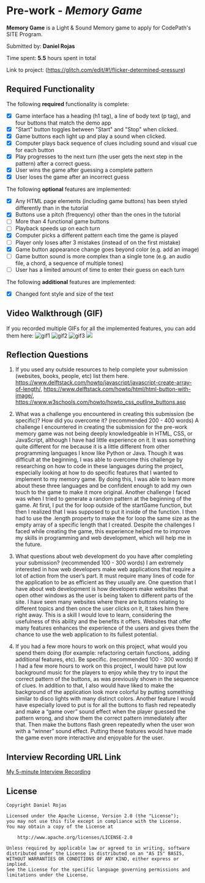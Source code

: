 # Pre-work - *Memory Game*

**Memory Game** is a Light & Sound Memory game to apply for CodePath's SITE Program. 

Submitted by: **Daniel Rojas**

Time spent: **5.5** hours spent in total

Link to project: (https://glitch.com/edit/#!/flicker-determined-pressure)

## Required Functionality

The following **required** functionality is complete:

* [x] Game interface has a heading (h1 tag), a line of body text (p tag), and four buttons that match the demo app
* [x] "Start" button toggles between "Start" and "Stop" when clicked. 
* [x] Game buttons each light up and play a sound when clicked. 
* [x] Computer plays back sequence of clues including sound and visual cue for each button
* [x] Play progresses to the next turn (the user gets the next step in the pattern) after a correct guess. 
* [x] User wins the game after guessing a complete pattern
* [x] User loses the game after an incorrect guess

The following **optional** features are implemented:

* [x] Any HTML page elements (including game buttons) has been styled differently than in the tutorial
* [x] Buttons use a pitch (frequency) other than the ones in the tutorial
* [ ] More than 4 functional game buttons
* [ ] Playback speeds up on each turn
* [x] Computer picks a different pattern each time the game is played
* [ ] Player only loses after 3 mistakes (instead of on the first mistake)
* [x] Game button appearance change goes beyond color (e.g. add an image)
* [ ] Game button sound is more complex than a single tone (e.g. an audio file, a chord, a sequence of multiple tones)
* [ ] User has a limited amount of time to enter their guess on each turn

The following **additional** features are implemented:

- [x] Changed font style and size of the text

## Video Walkthrough (GIF)

If you recorded multiple GIFs for all the implemented features, you can add them here:
![](http://g.recordit.co/vTyiW3QyLR.gif "gif1")
![](http://g.recordit.co/mBcYXUF94V.gif "gif2")
![](http://g.recordit.co/sYUJTChisa.gif "gif3")
![](gif4-link-here)

## Reflection Questions
1. If you used any outside resources to help complete your submission (websites, books, people, etc) list them here. 
https://www.delftstack.com/howto/javascript/javascript-create-array-of-length/, https://www.delftstack.com/howto/html/html-button-with-image/, https://www.w3schools.com/howto/howto_css_outline_buttons.asp

2. What was a challenge you encountered in creating this submission (be specific)? How did you overcome it? (recommended 200 - 400 words) 
A challenge I encountered in creating the submission for the pre-work memory game was not being deeply knowledgeable in HTML, CSS, or JavaScript, although I have had little experience on it. It was something quite different for me because it is a little different from other programming languages I know like Python or Java. Though it was difficult at the beginning, I was able to overcome this challenge by researching on how to code in these languages during the project, especially looking at how to do specific features that I wanted to implement to my memory game. By doing this, I was able to learn more about these three languages and be confident enough to add my own touch to the game to make it more original. Another challenge I faced was when I tried to generate a random pattern at the beginning of the game. At first, I put the for loop outside of the startGame function, but then I realized that I was supposed to put it inside of the function. I then had to use the .length property to make the for loop the same size as the empty array of a specific length that I created. Despite the challenges I faced while creating the game, this experience helped me to improve my skills in programming and web development, which will help me in the future.

3. What questions about web development do you have after completing your submission? (recommended 100 - 300 words) 
I am extremely interested in how web developers make web applications that require a lot of action from the user’s part. It must require many lines of code for the application to be as efficient as they usually are. One question that I have about web development is how developers make websites that open other windows as the user is being taken to different parts of the site. I have seen many websites where there are buttons relating to different topics and then once the user clicks on it, it takes him there right away. This is a skill I would love to learn, considering the usefulness of this ability and the benefits it offers. Websites that offer many features enhances the experience of the users and gives them the chance to use the web application to its fullest potential.

4. If you had a few more hours to work on this project, what would you spend them doing (for example: refactoring certain functions, adding additional features, etc). Be specific. (recommended 100 - 300 words) 
If I had a few more hours to work on this project, I would have put low background music for the players to enjoy while they try to input the correct pattern of the buttons, as was previously shown in the sequence of clues. In addition to that, I also would have liked to make the background of the application look more colorful by putting something similar to disco lights with many distinct colors. Another feature I would have especially loved to put is for all the buttons to flash red repeatedly and make a “game over” sound effect when the player guessed the pattern wrong, and show them the correct pattern immediately after that. Then make the buttons flash green repeatedly when the user won with a “winner” sound effect. Putting these features would have made the game even more interactive and enjoyable for the user.



## Interview Recording URL Link

[My 5-minute Interview Recording](https://us02web.zoom.us/rec/share/xFf4OohqzJZ-v9TbSWTMV6tC6hpK9pKRsbKpqq5rFKNjDcz45AxA8vINFCDBylzB.bo5OedsNaiRKw8dF)


## License

    Copyright Daniel Rojas

    Licensed under the Apache License, Version 2.0 (the "License");
    you may not use this file except in compliance with the License.
    You may obtain a copy of the License at

        http://www.apache.org/licenses/LICENSE-2.0

    Unless required by applicable law or agreed to in writing, software
    distributed under the License is distributed on an "AS IS" BASIS,
    WITHOUT WARRANTIES OR CONDITIONS OF ANY KIND, either express or implied.
    See the License for the specific language governing permissions and
    limitations under the License.
